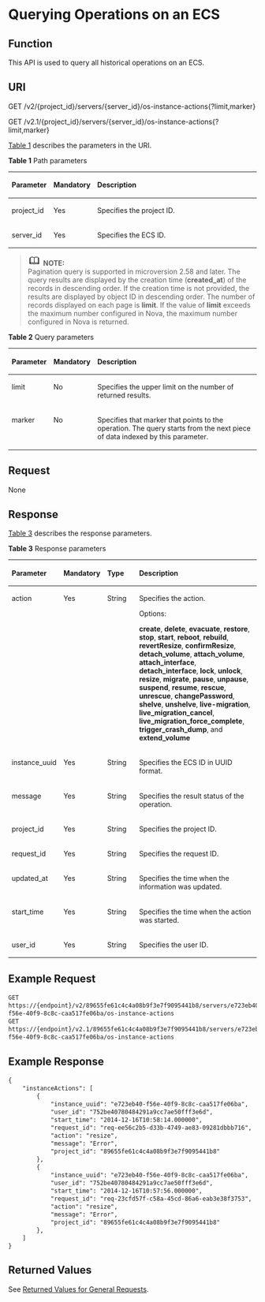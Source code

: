 # Querying Operations on an ECS<a name="EN-US_TOPIC_0065817692"></a>

## Function<a name="en-us_topic_0057973177_section4103816"></a>

This API is used to query all historical operations on an ECS.

## URI<a name="en-us_topic_0057973177_section36934348"></a>

GET /v2/\{project\_id\}/servers/\{server\_id\}/os-instance-actions\{?limit,marker\}

GET /v2.1/\{project\_id\}/servers/\{server\_id\}/os-instance-actions\{?limit,marker\}

[Table 1](#en-us_topic_0057973177_table32475667)  describes the parameters in the URI.

**Table  1**  Path parameters

<a name="en-us_topic_0057973177_table32475667"></a>
<table><thead align="left"><tr id="en-us_topic_0057973177_row44937496"><th class="cellrowborder" valign="top" width="16.79%" id="mcps1.2.4.1.1"><p id="p5187119"><a name="p5187119"></a><a name="p5187119"></a>Parameter</p>
</th>
<th class="cellrowborder" valign="top" width="17.549999999999997%" id="mcps1.2.4.1.2"><p id="p17503500"><a name="p17503500"></a><a name="p17503500"></a>Mandatory</p>
</th>
<th class="cellrowborder" valign="top" width="65.66%" id="mcps1.2.4.1.3"><p id="p8497414"><a name="p8497414"></a><a name="p8497414"></a>Description</p>
</th>
</tr>
</thead>
<tbody><tr id="en-us_topic_0057973177_row1664874"><td class="cellrowborder" valign="top" width="16.79%" headers="mcps1.2.4.1.1 "><p id="en-us_topic_0057973177_p637140"><a name="en-us_topic_0057973177_p637140"></a><a name="en-us_topic_0057973177_p637140"></a>project_id</p>
</td>
<td class="cellrowborder" valign="top" width="17.549999999999997%" headers="mcps1.2.4.1.2 "><p id="en-us_topic_0057973177_p51608407"><a name="en-us_topic_0057973177_p51608407"></a><a name="en-us_topic_0057973177_p51608407"></a>Yes</p>
</td>
<td class="cellrowborder" valign="top" width="65.66%" headers="mcps1.2.4.1.3 "><p id="p37593705"><a name="p37593705"></a><a name="p37593705"></a>Specifies the project ID.</p>
</td>
</tr>
<tr id="en-us_topic_0057973177_row41565035"><td class="cellrowborder" valign="top" width="16.79%" headers="mcps1.2.4.1.1 "><p id="en-us_topic_0057973177_p11324657"><a name="en-us_topic_0057973177_p11324657"></a><a name="en-us_topic_0057973177_p11324657"></a>server_id</p>
</td>
<td class="cellrowborder" valign="top" width="17.549999999999997%" headers="mcps1.2.4.1.2 "><p id="en-us_topic_0057973177_p44882061"><a name="en-us_topic_0057973177_p44882061"></a><a name="en-us_topic_0057973177_p44882061"></a>Yes</p>
</td>
<td class="cellrowborder" valign="top" width="65.66%" headers="mcps1.2.4.1.3 "><p id="en-us_topic_0057973177_p11568292"><a name="en-us_topic_0057973177_p11568292"></a><a name="en-us_topic_0057973177_p11568292"></a>Specifies the ECS ID.</p>
</td>
</tr>
</tbody>
</table>

>![](public_sys-resources/icon-note.gif) **NOTE:**   
>Pagination query is supported in microversion 2.58 and later. The query results are displayed by the creation time \(**created\_at**\) of the records in descending order. If the creation time is not provided, the results are displayed by object ID in descending order. The number of records displayed on each page is  **limit**. If the value of  **limit**  exceeds the maximum number configured in Nova, the maximum number configured in Nova is returned.  

**Table  2**  Query parameters

<a name="en-us_topic_0057973177_table25375307161212"></a>
<table><thead align="left"><tr id="en-us_topic_0057973177_row19424792161212"><th class="cellrowborder" valign="top" width="16.72%" id="mcps1.2.4.1.1"><p id="en-us_topic_0057973177_p29904339161212"><a name="en-us_topic_0057973177_p29904339161212"></a><a name="en-us_topic_0057973177_p29904339161212"></a>Parameter</p>
</th>
<th class="cellrowborder" valign="top" width="17.65%" id="mcps1.2.4.1.2"><p id="en-us_topic_0057973177_p6332407161212"><a name="en-us_topic_0057973177_p6332407161212"></a><a name="en-us_topic_0057973177_p6332407161212"></a>Mandatory</p>
</th>
<th class="cellrowborder" valign="top" width="65.63%" id="mcps1.2.4.1.3"><p id="en-us_topic_0057973177_p43162922161212"><a name="en-us_topic_0057973177_p43162922161212"></a><a name="en-us_topic_0057973177_p43162922161212"></a>Description</p>
</th>
</tr>
</thead>
<tbody><tr id="en-us_topic_0057973177_row6535831161212"><td class="cellrowborder" valign="top" width="16.72%" headers="mcps1.2.4.1.1 "><p id="en-us_topic_0057973177_p41698904161254"><a name="en-us_topic_0057973177_p41698904161254"></a><a name="en-us_topic_0057973177_p41698904161254"></a>limit</p>
</td>
<td class="cellrowborder" valign="top" width="17.65%" headers="mcps1.2.4.1.2 "><p id="en-us_topic_0057973177_p22168062161254"><a name="en-us_topic_0057973177_p22168062161254"></a><a name="en-us_topic_0057973177_p22168062161254"></a>No</p>
</td>
<td class="cellrowborder" valign="top" width="65.63%" headers="mcps1.2.4.1.3 "><p id="en-us_topic_0057973177_p50782568161254"><a name="en-us_topic_0057973177_p50782568161254"></a><a name="en-us_topic_0057973177_p50782568161254"></a>Specifies the upper limit on the number of returned results.</p>
</td>
</tr>
<tr id="en-us_topic_0057973177_row64491372161218"><td class="cellrowborder" valign="top" width="16.72%" headers="mcps1.2.4.1.1 "><p id="en-us_topic_0057973177_p43508214161254"><a name="en-us_topic_0057973177_p43508214161254"></a><a name="en-us_topic_0057973177_p43508214161254"></a>marker</p>
</td>
<td class="cellrowborder" valign="top" width="17.65%" headers="mcps1.2.4.1.2 "><p id="en-us_topic_0057973177_p34504442161254"><a name="en-us_topic_0057973177_p34504442161254"></a><a name="en-us_topic_0057973177_p34504442161254"></a>No</p>
</td>
<td class="cellrowborder" valign="top" width="65.63%" headers="mcps1.2.4.1.3 "><p id="en-us_topic_0057973177_p43396447161254"><a name="en-us_topic_0057973177_p43396447161254"></a><a name="en-us_topic_0057973177_p43396447161254"></a>Specifies that marker that points to the operation. The query starts from the next piece of data indexed by this parameter.</p>
</td>
</tr>
</tbody>
</table>

## Request<a name="section05103585194"></a>

None

## Response<a name="en-us_topic_0057973177_section63261583"></a>

[Table 3](#en-us_topic_0057973177_table2407422)  describes the response parameters.

**Table  3**  Response parameters

<a name="en-us_topic_0057973177_table2407422"></a>
<table><thead align="left"><tr id="en-us_topic_0057973177_row9003795"><th class="cellrowborder" valign="top" width="18.22%" id="mcps1.2.5.1.1"><p id="en-us_topic_0057973177_p58218801"><a name="en-us_topic_0057973177_p58218801"></a><a name="en-us_topic_0057973177_p58218801"></a>Parameter</p>
</th>
<th class="cellrowborder" valign="top" width="17.21%" id="mcps1.2.5.1.2"><p id="en-us_topic_0057973177_p57014808"><a name="en-us_topic_0057973177_p57014808"></a><a name="en-us_topic_0057973177_p57014808"></a>Mandatory</p>
</th>
<th class="cellrowborder" valign="top" width="14.000000000000002%" id="mcps1.2.5.1.3"><p id="en-us_topic_0057973177_p18102480"><a name="en-us_topic_0057973177_p18102480"></a><a name="en-us_topic_0057973177_p18102480"></a>Type</p>
</th>
<th class="cellrowborder" valign="top" width="50.57000000000001%" id="mcps1.2.5.1.4"><p id="en-us_topic_0057973177_p54796720"><a name="en-us_topic_0057973177_p54796720"></a><a name="en-us_topic_0057973177_p54796720"></a>Description</p>
</th>
</tr>
</thead>
<tbody><tr id="en-us_topic_0057973177_row9349312"><td class="cellrowborder" valign="top" width="18.22%" headers="mcps1.2.5.1.1 "><p id="en-us_topic_0057973177_p19096817"><a name="en-us_topic_0057973177_p19096817"></a><a name="en-us_topic_0057973177_p19096817"></a>action</p>
</td>
<td class="cellrowborder" valign="top" width="17.21%" headers="mcps1.2.5.1.2 "><p id="en-us_topic_0057973177_p1970644"><a name="en-us_topic_0057973177_p1970644"></a><a name="en-us_topic_0057973177_p1970644"></a>Yes</p>
</td>
<td class="cellrowborder" valign="top" width="14.000000000000002%" headers="mcps1.2.5.1.3 "><p id="en-us_topic_0057973177_p3338346"><a name="en-us_topic_0057973177_p3338346"></a><a name="en-us_topic_0057973177_p3338346"></a>String</p>
</td>
<td class="cellrowborder" valign="top" width="50.57000000000001%" headers="mcps1.2.5.1.4 "><p id="en-us_topic_0057973177_p25404503"><a name="en-us_topic_0057973177_p25404503"></a><a name="en-us_topic_0057973177_p25404503"></a>Specifies the action.</p>
<p id="en-us_topic_0057973177_p490215356174"><a name="en-us_topic_0057973177_p490215356174"></a><a name="en-us_topic_0057973177_p490215356174"></a>Options:</p>
<p id="en-us_topic_0057973177_p127002371171"><a name="en-us_topic_0057973177_p127002371171"></a><a name="en-us_topic_0057973177_p127002371171"></a><strong id="b842352706173827"><a name="b842352706173827"></a><a name="b842352706173827"></a>create</strong>, <strong id="b842352706173830"><a name="b842352706173830"></a><a name="b842352706173830"></a>delete</strong>, <strong id="b842352706173834"><a name="b842352706173834"></a><a name="b842352706173834"></a>evacuate</strong>, <strong id="b842352706173837"><a name="b842352706173837"></a><a name="b842352706173837"></a>restore</strong>, <strong id="b842352706173842"><a name="b842352706173842"></a><a name="b842352706173842"></a>stop</strong>, <strong id="b842352706173846"><a name="b842352706173846"></a><a name="b842352706173846"></a>start</strong>, <strong id="b842352706173849"><a name="b842352706173849"></a><a name="b842352706173849"></a>reboot</strong>, <strong id="b842352706173854"><a name="b842352706173854"></a><a name="b842352706173854"></a>rebuild</strong>, <strong id="b842352706173857"><a name="b842352706173857"></a><a name="b842352706173857"></a>revertResize</strong>, <strong id="b84235270617392"><a name="b84235270617392"></a><a name="b84235270617392"></a>confirmResize</strong>, <strong id="b84235270617397"><a name="b84235270617397"></a><a name="b84235270617397"></a>detach_volume</strong>, <strong id="b842352706173910"><a name="b842352706173910"></a><a name="b842352706173910"></a>attach_volume</strong>, <strong id="b842352706173914"><a name="b842352706173914"></a><a name="b842352706173914"></a>attach_interface</strong>, <strong id="b842352706173917"><a name="b842352706173917"></a><a name="b842352706173917"></a>detach_interface</strong>, <strong id="b842352706173920"><a name="b842352706173920"></a><a name="b842352706173920"></a>lock</strong>, <strong id="b842352706173924"><a name="b842352706173924"></a><a name="b842352706173924"></a>unlock</strong>, <strong id="b842352706173928"><a name="b842352706173928"></a><a name="b842352706173928"></a>resize</strong>, <strong id="b842352706173932"><a name="b842352706173932"></a><a name="b842352706173932"></a>migrate</strong>, <strong id="b842352706173937"><a name="b842352706173937"></a><a name="b842352706173937"></a>pause</strong>, <strong id="b842352706173941"><a name="b842352706173941"></a><a name="b842352706173941"></a>unpause</strong>, <strong id="b842352706173945"><a name="b842352706173945"></a><a name="b842352706173945"></a>suspend</strong>, <strong id="b842352706173948"><a name="b842352706173948"></a><a name="b842352706173948"></a>resume</strong>, <strong id="b842352706173952"><a name="b842352706173952"></a><a name="b842352706173952"></a>rescue</strong>, <strong id="b842352706173956"><a name="b842352706173956"></a><a name="b842352706173956"></a>unrescue</strong>, <strong id="b84235270617400"><a name="b84235270617400"></a><a name="b84235270617400"></a>changePassword</strong>, <strong id="b84235270617404"><a name="b84235270617404"></a><a name="b84235270617404"></a>shelve</strong>, <strong id="b84235270617407"><a name="b84235270617407"></a><a name="b84235270617407"></a>unshelve</strong>, <strong id="b842352706174010"><a name="b842352706174010"></a><a name="b842352706174010"></a>live-migration</strong>, <strong id="b842352706174015"><a name="b842352706174015"></a><a name="b842352706174015"></a>live_migration_cancel</strong>, <strong id="b842352706174018"><a name="b842352706174018"></a><a name="b842352706174018"></a>live_migration_force_complete</strong>, <strong id="b842352706174023"><a name="b842352706174023"></a><a name="b842352706174023"></a>trigger_crash_dump</strong>, and <strong id="b842352706174025"><a name="b842352706174025"></a><a name="b842352706174025"></a>extend_volume</strong></p>
</td>
</tr>
<tr id="en-us_topic_0057973177_row27313937"><td class="cellrowborder" valign="top" width="18.22%" headers="mcps1.2.5.1.1 "><p id="en-us_topic_0057973177_p64945259"><a name="en-us_topic_0057973177_p64945259"></a><a name="en-us_topic_0057973177_p64945259"></a>instance_uuid</p>
</td>
<td class="cellrowborder" valign="top" width="17.21%" headers="mcps1.2.5.1.2 "><p id="en-us_topic_0057973177_p31668621"><a name="en-us_topic_0057973177_p31668621"></a><a name="en-us_topic_0057973177_p31668621"></a>Yes</p>
</td>
<td class="cellrowborder" valign="top" width="14.000000000000002%" headers="mcps1.2.5.1.3 "><p id="en-us_topic_0057973177_p26074609"><a name="en-us_topic_0057973177_p26074609"></a><a name="en-us_topic_0057973177_p26074609"></a>String</p>
</td>
<td class="cellrowborder" valign="top" width="50.57000000000001%" headers="mcps1.2.5.1.4 "><p id="en-us_topic_0057973177_p15021476"><a name="en-us_topic_0057973177_p15021476"></a><a name="en-us_topic_0057973177_p15021476"></a>Specifies the ECS ID in UUID format.</p>
</td>
</tr>
<tr id="en-us_topic_0057973177_row975562"><td class="cellrowborder" valign="top" width="18.22%" headers="mcps1.2.5.1.1 "><p id="en-us_topic_0057973177_p11911720"><a name="en-us_topic_0057973177_p11911720"></a><a name="en-us_topic_0057973177_p11911720"></a>message</p>
</td>
<td class="cellrowborder" valign="top" width="17.21%" headers="mcps1.2.5.1.2 "><p id="en-us_topic_0057973177_p38078364"><a name="en-us_topic_0057973177_p38078364"></a><a name="en-us_topic_0057973177_p38078364"></a>Yes</p>
</td>
<td class="cellrowborder" valign="top" width="14.000000000000002%" headers="mcps1.2.5.1.3 "><p id="en-us_topic_0057973177_p25325238"><a name="en-us_topic_0057973177_p25325238"></a><a name="en-us_topic_0057973177_p25325238"></a>String</p>
</td>
<td class="cellrowborder" valign="top" width="50.57000000000001%" headers="mcps1.2.5.1.4 "><p id="en-us_topic_0057973177_p64448643"><a name="en-us_topic_0057973177_p64448643"></a><a name="en-us_topic_0057973177_p64448643"></a>Specifies the result status of the operation.</p>
</td>
</tr>
<tr id="en-us_topic_0057973177_row43166878"><td class="cellrowborder" valign="top" width="18.22%" headers="mcps1.2.5.1.1 "><p id="en-us_topic_0057973177_p6856233"><a name="en-us_topic_0057973177_p6856233"></a><a name="en-us_topic_0057973177_p6856233"></a>project_id</p>
</td>
<td class="cellrowborder" valign="top" width="17.21%" headers="mcps1.2.5.1.2 "><p id="en-us_topic_0057973177_p20807076"><a name="en-us_topic_0057973177_p20807076"></a><a name="en-us_topic_0057973177_p20807076"></a>Yes</p>
</td>
<td class="cellrowborder" valign="top" width="14.000000000000002%" headers="mcps1.2.5.1.3 "><p id="en-us_topic_0057973177_p18483976"><a name="en-us_topic_0057973177_p18483976"></a><a name="en-us_topic_0057973177_p18483976"></a>String</p>
</td>
<td class="cellrowborder" valign="top" width="50.57000000000001%" headers="mcps1.2.5.1.4 "><p id="en-us_topic_0057973177_p7651556"><a name="en-us_topic_0057973177_p7651556"></a><a name="en-us_topic_0057973177_p7651556"></a>Specifies the project ID.</p>
</td>
</tr>
<tr id="en-us_topic_0057973177_row1755141"><td class="cellrowborder" valign="top" width="18.22%" headers="mcps1.2.5.1.1 "><p id="en-us_topic_0057973177_p7948727"><a name="en-us_topic_0057973177_p7948727"></a><a name="en-us_topic_0057973177_p7948727"></a>request_id</p>
</td>
<td class="cellrowborder" valign="top" width="17.21%" headers="mcps1.2.5.1.2 "><p id="en-us_topic_0057973177_p8012684"><a name="en-us_topic_0057973177_p8012684"></a><a name="en-us_topic_0057973177_p8012684"></a>Yes</p>
</td>
<td class="cellrowborder" valign="top" width="14.000000000000002%" headers="mcps1.2.5.1.3 "><p id="en-us_topic_0057973177_p39867137"><a name="en-us_topic_0057973177_p39867137"></a><a name="en-us_topic_0057973177_p39867137"></a>String</p>
</td>
<td class="cellrowborder" valign="top" width="50.57000000000001%" headers="mcps1.2.5.1.4 "><p id="en-us_topic_0057973177_p45047680"><a name="en-us_topic_0057973177_p45047680"></a><a name="en-us_topic_0057973177_p45047680"></a>Specifies the request ID.</p>
</td>
</tr>
<tr id="row45783415114"><td class="cellrowborder" valign="top" width="18.22%" headers="mcps1.2.5.1.1 "><p id="p11991373115"><a name="p11991373115"></a><a name="p11991373115"></a>updated_at</p>
</td>
<td class="cellrowborder" valign="top" width="17.21%" headers="mcps1.2.5.1.2 "><p id="p15104197815"><a name="p15104197815"></a><a name="p15104197815"></a>Yes</p>
</td>
<td class="cellrowborder" valign="top" width="14.000000000000002%" headers="mcps1.2.5.1.3 "><p id="p1510215718114"><a name="p1510215718114"></a><a name="p1510215718114"></a>String</p>
</td>
<td class="cellrowborder" valign="top" width="50.57000000000001%" headers="mcps1.2.5.1.4 "><p id="p310597113"><a name="p310597113"></a><a name="p310597113"></a>Specifies the time when the information was updated.</p>
</td>
</tr>
<tr id="en-us_topic_0057973177_row2775936"><td class="cellrowborder" valign="top" width="18.22%" headers="mcps1.2.5.1.1 "><p id="en-us_topic_0057973177_p23524259"><a name="en-us_topic_0057973177_p23524259"></a><a name="en-us_topic_0057973177_p23524259"></a>start_time</p>
</td>
<td class="cellrowborder" valign="top" width="17.21%" headers="mcps1.2.5.1.2 "><p id="en-us_topic_0057973177_p59388871"><a name="en-us_topic_0057973177_p59388871"></a><a name="en-us_topic_0057973177_p59388871"></a>Yes</p>
</td>
<td class="cellrowborder" valign="top" width="14.000000000000002%" headers="mcps1.2.5.1.3 "><p id="en-us_topic_0057973177_p26416835"><a name="en-us_topic_0057973177_p26416835"></a><a name="en-us_topic_0057973177_p26416835"></a>String</p>
</td>
<td class="cellrowborder" valign="top" width="50.57000000000001%" headers="mcps1.2.5.1.4 "><p id="en-us_topic_0057973177_p45769240"><a name="en-us_topic_0057973177_p45769240"></a><a name="en-us_topic_0057973177_p45769240"></a>Specifies the time when the action was started.</p>
</td>
</tr>
<tr id="en-us_topic_0057973177_row9269976"><td class="cellrowborder" valign="top" width="18.22%" headers="mcps1.2.5.1.1 "><p id="en-us_topic_0057973177_p12670598"><a name="en-us_topic_0057973177_p12670598"></a><a name="en-us_topic_0057973177_p12670598"></a>user_id</p>
</td>
<td class="cellrowborder" valign="top" width="17.21%" headers="mcps1.2.5.1.2 "><p id="en-us_topic_0057973177_p51026317"><a name="en-us_topic_0057973177_p51026317"></a><a name="en-us_topic_0057973177_p51026317"></a>Yes</p>
</td>
<td class="cellrowborder" valign="top" width="14.000000000000002%" headers="mcps1.2.5.1.3 "><p id="en-us_topic_0057973177_p19685557"><a name="en-us_topic_0057973177_p19685557"></a><a name="en-us_topic_0057973177_p19685557"></a>String</p>
</td>
<td class="cellrowborder" valign="top" width="50.57000000000001%" headers="mcps1.2.5.1.4 "><p id="en-us_topic_0057973177_p39490997"><a name="en-us_topic_0057973177_p39490997"></a><a name="en-us_topic_0057973177_p39490997"></a>Specifies the user ID.</p>
</td>
</tr>
</tbody>
</table>

## Example Request<a name="en-us_topic_0057973177_section32483342"></a>

```
GET https://{endpoint}/v2/89655fe61c4c4a08b9f3e7f9095441b8/servers/e723eb40-f56e-40f9-8c8c-caa517fe06ba/os-instance-actions
GET https://{endpoint}/v2.1/89655fe61c4c4a08b9f3e7f9095441b8/servers/e723eb40-f56e-40f9-8c8c-caa517fe06ba/os-instance-actions
```

## Example Response<a name="section10181122219535"></a>

```
{
    "instanceActions": [
        {
            "instance_uuid": "e723eb40-f56e-40f9-8c8c-caa517fe06ba",
            "user_id": "752be40780484291a9cc7ae50fff3e6d",
            "start_time": "2014-12-16T10:58:14.000000",
            "request_id": "req-ee56c2b5-d33b-4749-ae83-09281dbbb716",
            "action": "resize",
            "message": "Error",
            "project_id": "89655fe61c4c4a08b9f3e7f9095441b8"
        },
        {
            "instance_uuid": "e723eb40-f56e-40f9-8c8c-caa517fe06ba",
            "user_id": "752be40780484291a9cc7ae50fff3e6d",
            "start_time": "2014-12-16T10:57:56.000000",
            "request_id": "req-23cfd57f-c58a-45cd-86a6-eab3e38f3753",
            "action": "resize",
            "message": "Error",
            "project_id": "89655fe61c4c4a08b9f3e7f9095441b8"
        },
    ]
}
```

## Returned Values<a name="en-us_topic_0057973177_section1642564"></a>

See  [Returned Values for General Requests](returned-values-for-general-requests.md).

